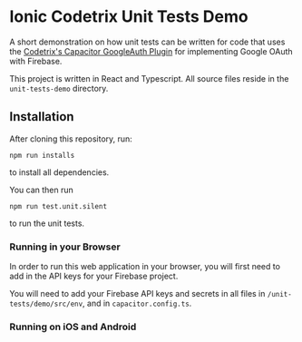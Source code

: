 # Ionic Codetrix Unit Tests Demo

A short demonstration on how unit tests can be written for code that uses the [Codetrix's Capacitor GoogleAuth Plugin](https://github.com/CodetrixStudio/CapacitorGoogleAuth) for implementing Google OAuth with Firebase.

This project is written in React and Typescript. All source files reside in the `unit-tests-demo` directory.

## Installation

After cloning this repository, run:

```
npm run installs
```

to install all dependencies.

You can then run

```
npm run test.unit.silent
```

to run the unit tests.

### Running in your Browser

In order to run this web application in your browser, you will first need to add in the API keys for your Firebase project.

You will need to add your Firebase API keys and secrets in all files in `/unit-tests/demo/src/env`, and in `capacitor.config.ts`.

### Running on iOS and Android
